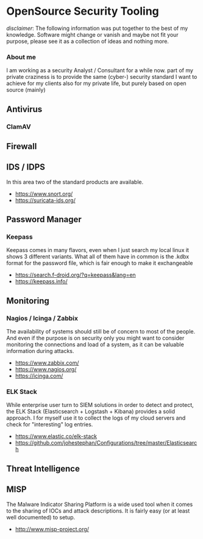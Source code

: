 # OpenSource Security Tooling

*disclaimer*: The following information was put together to the best of my knowledge. Software might change or vanish and maybe not fit your purpose, please see it as a collection of ideas and nothing more.

### About me
I am working as a security Analyst / Consultant for a while now. part of my private craziness is to provide the same (cyber-) security standard I want to achieve for my clients also for my private life, but purely based on open source (mainly)

## Antivirus
### ClamAV

## Firewall

## IDS / IDPS
In this area two of the standard products are available.
* https://www.snort.org/
* https://suricata-ids.org/

## Password Manager
### Keepass
Keepass comes in many flavors, even when I just search my local linux it shows 3 different variants. What all of them have in common is the .kdbx format for the password file, which is fair enough to make it exchangeable
* https://search.f-droid.org/?q=keepass&lang=en
* https://keepass.info/

## Monitoring
### Nagios / Icinga / Zabbix
The availability of systems should still be of concern to most of the people. And even if the purpose is on security only you might want to consider monitoring the connections and load of a system, as it can be valuable information during attacks.
* https://www.zabbix.com/
* https://www.nagios.org/
* https://icinga.com/
###  ELK Stack
While enterprise user turn to SIEM solutions in order to detect and protect, the ELK Stack (Elasticsearch + Logstash + Kibana) provides a solid approach. I for myself use it to collect the logs of my cloud servers and check for "interesting" log entries.
* https://www.elastic.co/elk-stack
* https://github.com/johestephan/Configurations/tree/master/Elasticsearch

## Threat Intelligence
## MISP 
The Malware Indicator Sharing Platform is a wide used tool when it comes to the sharing of IOCs and attack descriptions. It is fairly easy (or at least well documented) to setup.
* http://www.misp-project.org/

